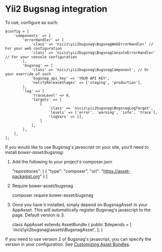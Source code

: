 # Yii2 Bugsnag integration
To use, configure as such:

    $config = [
        'components' => [
            'errorHandler' => [
                'class' => 'niciz\yii2bugsnag\BugsnagWebErrorHandler' // For your web configuration
                'class' => 'niciz\yii2bugsnag\BugsnagConsoleErrorHandler' // For your console configuration
            ],
            'bugsnag' => [
                'class' => 'niciz\yii2bugsnag\BugsnagComponent', // Or your override of such
                'bugsnag_api_key' => 'YOUR API KEY',
                'notifyReleaseStages' => ['staging', 'production'],
            ],
            'log' => [
                'traceLevel' => 8,
                'targets' => [
                    [
                        'class' => 'niciz\yii2bugsnag\BugsnagLogTarget',
                        'levels' => ['error', 'warning', 'info', 'trace'],
                        'logVars' => [],
                    ]
                ],
            ],
        ],
    ];

If you would like to use Bugsnag's javascript on your site, you'll need to install *bower-asset/bugsnag*:

1. Add the following to your project's composer.json

    "repositories": [
        {
            "type": "composer",
            "url": "https://asset-packagist.org"
        }
    ]

2. Require bower-asset/bugsnag

    composer require bower-asset/bugsnag

3. Once you have it installed, simply depend on BugsnagAsset in your AppAsset.  This will automatically register Bugsnag's javascript to the page.  Default version is 3.
 
    class AppAsset extends AssetBundle
    {
        public $depends = [
            'niciz\yii2bugsnag\assets\BugsnagAsset',
        ];
    }

If you need to use version 2 of Bugsnag's javascript, you can specify the version in your configuration.  See [Customizing Asset Bundles](http://www.yiiframework.com/doc-2.0/guide-structure-assets.html#customizing-asset-bundles).
